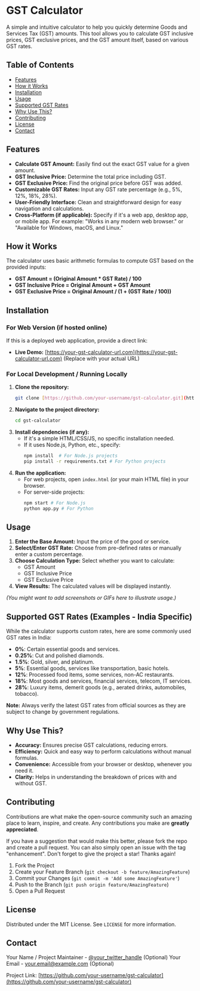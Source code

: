 # GST Calculator

A simple and intuitive calculator to help you quickly determine Goods and Services Tax (GST) amounts. This tool allows you to calculate GST inclusive prices, GST exclusive prices, and the GST amount itself, based on various GST rates.

## Table of Contents

* [Features](#features)
* [How it Works](#how-it-works)
* [Installation](#installation)
* [Usage](#usage)
* [Supported GST Rates](#supported-gst-rates)
* [Why Use This?](#why-use-this)
* [Contributing](#contributing)
* [License](#license)
* [Contact](#contact)

## Features

* **Calculate GST Amount:** Easily find out the exact GST value for a given amount.
* **GST Inclusive Price:** Determine the total price including GST.
* **GST Exclusive Price:** Find the original price before GST was added.
* **Customizable GST Rates:** Input any GST rate percentage (e.g., 5%, 12%, 18%, 28%).
* **User-Friendly Interface:** Clean and straightforward design for easy navigation and calculations.
* **Cross-Platform (if applicable):** Specify if it's a web app, desktop app, or mobile app. For example: "Works in any modern web browser." or "Available for Windows, macOS, and Linux."

## How it Works

The calculator uses basic arithmetic formulas to compute GST based on the provided inputs:

* **GST Amount = (Original Amount * GST Rate) / 100**
* **GST Inclusive Price = Original Amount + GST Amount**
* **GST Exclusive Price = Original Amount / (1 + (GST Rate / 100))**

## Installation

### For Web Version (if hosted online)

If this is a deployed web application, provide a direct link:

* **Live Demo:** [https://your-gst-calculator-url.com](https://your-gst-calculator-url.com) (Replace with your actual URL)

### For Local Development / Running Locally

1.  **Clone the repository:**
    ```bash
    git clone [https://github.com/your-username/gst-calculator.git](https://github.com/your-username/gst-calculator.git)
    ```
2.  **Navigate to the project directory:**
    ```bash
    cd gst-calculator
    ```
3.  **Install dependencies (if any):**
    * If it's a simple HTML/CSS/JS, no specific installation needed.
    * If it uses Node.js, Python, etc., specify:
        ```bash
        npm install  # For Node.js projects
        pip install -r requirements.txt # For Python projects
        ```
4.  **Run the application:**
    * For web projects, open `index.html` (or your main HTML file) in your browser.
    * For server-side projects:
        ```bash
        npm start # For Node.js
        python app.py # For Python
        ```

## Usage

1.  **Enter the Base Amount:** Input the price of the good or service.
2.  **Select/Enter GST Rate:** Choose from pre-defined rates or manually enter a custom percentage.
3.  **Choose Calculation Type:** Select whether you want to calculate:
    * GST Amount
    * GST Inclusive Price
    * GST Exclusive Price
4.  **View Results:** The calculated values will be displayed instantly.

*(You might want to add screenshots or GIFs here to illustrate usage.)*

## Supported GST Rates (Examples - India Specific)

While the calculator supports custom rates, here are some commonly used GST rates in India:

* **0%**: Certain essential goods and services.
* **0.25%**: Cut and polished diamonds.
* **1.5%**: Gold, silver, and platinum.
* **5%**: Essential goods, services like transportation, basic hotels.
* **12%**: Processed food items, some services, non-AC restaurants.
* **18%**: Most goods and services, financial services, telecom, IT services.
* **28%**: Luxury items, demerit goods (e.g., aerated drinks, automobiles, tobacco).

**Note:** Always verify the latest GST rates from official sources as they are subject to change by government regulations.

## Why Use This?

* **Accuracy:** Ensures precise GST calculations, reducing errors.
* **Efficiency:** Quick and easy way to perform calculations without manual formulas.
* **Convenience:** Accessible from your browser or desktop, whenever you need it.
* **Clarity:** Helps in understanding the breakdown of prices with and without GST.

## Contributing

Contributions are what make the open-source community such an amazing place to learn, inspire, and create. Any contributions you make are **greatly appreciated**.

If you have a suggestion that would make this better, please fork the repo and create a pull request. You can also simply open an issue with the tag "enhancement".
Don't forget to give the project a star! Thanks again!

1.  Fork the Project
2.  Create your Feature Branch (`git checkout -b feature/AmazingFeature`)
3.  Commit your Changes (`git commit -m 'Add some AmazingFeature'`)
4.  Push to the Branch (`git push origin feature/AmazingFeature`)
5.  Open a Pull Request

## License

Distributed under the MIT License. See `LICENSE` for more information.

## Contact

Your Name / Project Maintainer - [@your_twitter_handle](https://twitter.com/your_twitter_handle) (Optional)
Your Email - your.email@example.com (Optional)

Project Link: [https://github.com/your-username/gst-calculator](https://github.com/your-username/gst-calculator)
